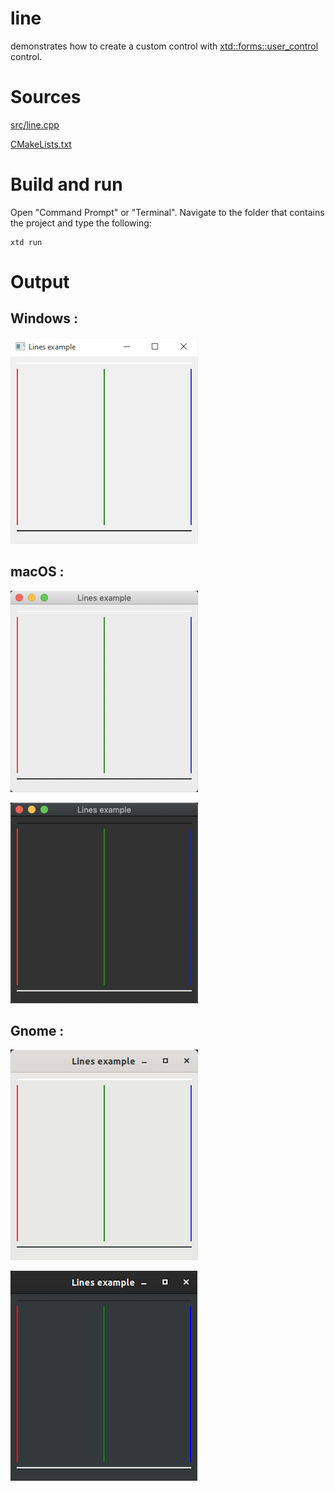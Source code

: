 # line

demonstrates how to create a custom control with [xtd::forms::user_control](../../../src/xtd_forms/include/xtd/forms/user_control.hpp) control.

# Sources

[src/line.cpp](src/line.cpp)

[CMakeLists.txt](CMakeLists.txt)

# Build and run

Open "Command Prompt" or "Terminal". Navigate to the folder that contains the project and type the following:

```shell
xtd run
```

# Output

## Windows :

![Screenshot](../../../docs/pictures/examples/line_w.png)

## macOS :

![Screenshot](../../../docs/pictures/examples/line_m.png)

![Screenshot](../../../docs/pictures/examples/line_md.png)

## Gnome :

![Screenshot](../../../docs/pictures/examples/line_g.png)

![Screenshot](../../../docs/pictures/examples/line_gd.png)
